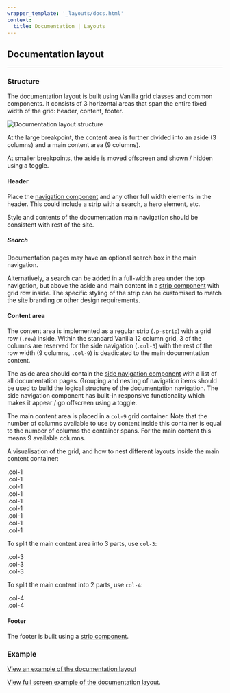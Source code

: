```yaml
---
wrapper_template: '_layouts/docs.html'
context:
  title: Documentation | Layouts
---
```


## Documentation layout

<hr>

### Structure

The documentation layout is built using Vanilla grid classes and common components. It consists of 3 horizontal areas that span the entire fixed width of the grid: header, content, footer.

![Documentation layout structure](https://assets.ubuntu.com/v1/cdf09557-Documentation+layout%401x.svg)

At the large breakpoint, the content area is further divided into an aside (3 columns) and a main content area (9 columns).

At smaller breakpoints, the aside is moved offscreen and shown / hidden using a toggle.

#### Header

Place the [navigation component](/docs/patterns/navigation#global-navigation) and any other full width elements in the header. This could include a strip with a search, a hero element, etc.

Style and contents of the documentation main navigation should be consistent with rest of the site.

##### Search

Documentation pages may have an optional search box in the main navigation.

Alternatively, a search can be added in a full-width area under the top navigation, but above the aside and main content in a [strip component](/docs/patterns/strip) with grid row inside. The specific styling of the strip can be customised to match the site branding or other design requirements.

#### Content area

The content area is implemented as a regular strip (`.p-strip`) with a grid row (`.row`) inside. Within the standard Vanilla 12 column grid, 3 of the columns are reserved for the side navigation (`.col-3`) with the rest of the row width (9 columns, `.col-9`) is deadicated to the main documentation content.

The aside area should contain the [side navigation component](/docs/patterns/navigation#side-navigation) with a list of all documentation pages. Grouping and nesting of navigation items should be used to build the logical structure of the documentation navigation. The side navigation component has built-in responsive functionality which makes it appear / go offscreen using a toggle.

The main content area is placed in a `col-9` grid container. Note that the number of columns available to use by content inside this container is equal to the number of columns the container spans. For the main content this means 9 available columns.

A visualisation of the grid, and how to nest different layouts inside the main content container:

<div class="grid-demo">
  <div class="row">
    <div class="col-1">.col-1</div>
    <div class="col-1">.col-1</div>
    <div class="col-1">.col-1</div>
    <div class="col-1">.col-1</div>
    <div class="col-1">.col-1</div>
    <div class="col-1">.col-1</div>
    <div class="col-1">.col-1</div>
    <div class="col-1">.col-1</div>
    <div class="col-1">.col-1</div>
  </div>
</div>

To split the main content area into 3 parts, use `col-3`:

<div class="grid-demo">
  <div class="row">
    <div class="col-3">.col-3</div>
    <div class="col-3">.col-3</div>
    <div class="col-3">.col-3</div>
  </div>
</div>

To split the main content into 2 parts, use `col-4`:

<div class="grid-demo">
  <div class="row">
    <div class="col-4">.col-4</div>
    <div class="col-4">.col-4</div>
  </div>
</div>

#### Footer

The footer is built using a [strip component](/docs/patterns/strip).

### Example

<div class="embedded-example"><a href="/docs/examples/layouts/documentation/" class="js-example" data-height="600">
View an example of the documentation layout
</a></div>

[View full screen example of the documentation layout](/docs/examples/layouts/documentation/).

